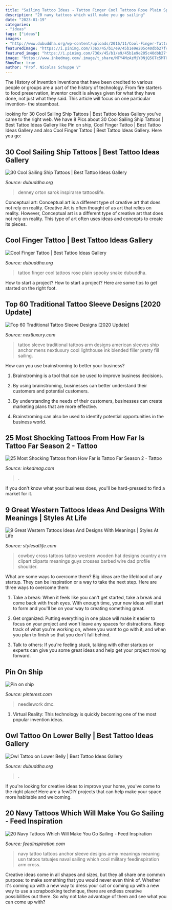 ```yaml
---
title: "Sailing Tattoo Ideas ~ Tattoo Finger Cool Tattoos Rose Plain Spooky Snake Dubuddha"
description: "20 navy tattoos which will make you go sailing"
date: "2023-01-19"
categories:
- "ideas"
tags: ["ideas"]
images:
- "http://www.dubuddha.org/wp-content/uploads/2016/11/Cool-Finger-Tattoo-by-purplekidart-728x728.jpg"
featuredImage: "https://i.pinimg.com/736x/45/b1/e9/45b1e9e205c40dbb27fc245ce07ee01f.jpg"
featured_image: "https://i.pinimg.com/736x/45/b1/e9/45b1e9e205c40dbb27fc245ce07ee01f.jpg"
image: "https://www.inkedmag.com/.image/t_share/MTY4MzAzMjY0NjQ5OTc5MTU3/screen-shot-2019-11-13-at-103810-am.png"
ShowToc: true
author: "Prof. Nicolas Schuppe V"
---
```



The History of Invention
Inventions that have been credited to various people or groups are a part of the history of technology. From fire starters to food preservation, inventor credit is always given for what they have done, not just what they said. This article will focus on one particular invention- the steamboat.

	

		
looking for 30 Cool Sailing Ship Tattoos | Best Tattoo Ideas Gallery you've came to the right web. We have 8 Pics about 30 Cool Sailing Ship Tattoos | Best Tattoo Ideas Gallery like Pin on ship, Cool Finger Tattoo | Best Tattoo Ideas Gallery and also Cool Finger Tattoo | Best Tattoo Ideas Gallery. Here you go:
		
    
## 30 Cool Sailing Ship Tattoos | Best Tattoo Ideas Gallery

<img loading=lazy src="http://www.dubuddha.org/wp-content/uploads/2015/08/Thunder-Ship-Tattoo-by-Dean-Denney.jpg" onerror="this.onerror=null;this.src='https://tse2.mm.bing.net/th?id=OIP.JkNR4wO34b4e78GP9vIiGwHaJQ&amp;pid=15.1';" alt="30 Cool Sailing Ship Tattoos | Best Tattoo Ideas Gallery">

_Source: dubuddha.org_

>denney orton sarok inspirarse tattooslife. 

	

Conceptual art: Conceptual art is a different type of creative art that does not rely on reality.
Creative Art is often thought of as art that relies on reality. However, Conceptual art is a different type of creative art that does not rely on reality. This type of art often uses ideas and concepts to create its pieces.

    
## Cool Finger Tattoo | Best Tattoo Ideas Gallery

<img loading=lazy src="http://www.dubuddha.org/wp-content/uploads/2016/11/Cool-Finger-Tattoo-by-purplekidart-728x728.jpg" onerror="this.onerror=null;this.src='https://tse1.mm.bing.net/th?id=OIP.8xbYd-DfOoyHgcdyKWm8wQHaHa&amp;pid=15.1';" alt="Cool Finger Tattoo | Best Tattoo Ideas Gallery">

_Source: dubuddha.org_

>tattoo finger cool tattoos rose plain spooky snake dubuddha. 

	

How to start a project?
How to start a project? Here are some tips to get started on the right foot.

    
## Top 60 Traditional Tattoo Sleeve Designs [2020 Update]

<img loading=lazy src="http://nextluxury.com/wp-content/uploads/mens-sailing-ship-traditional-sleeve-tattoo-ideas.jpg" onerror="this.onerror=null;this.src='https://tse2.mm.bing.net/th?id=OIP.p3OMSA45aMFbPVaPYLtX7QAAAA&amp;pid=15.1';" alt="Top 60 Traditional Tattoo Sleeve Designs [2020 Update]">

_Source: nextluxury.com_

>tattoo sleeve traditional tattoos arm designs american sleeves ship anchor mens nextluxury cool lighthouse ink blended filler pretty fill sailing. 

	

How can you use brainstroming to better your business?
1. Brainstroming is a tool that can be used to improve business decisions.
2. By using brainstroming, businesses can better understand their customers and potential customers.

3. By understanding the needs of their customers, businesses can create marketing plans that are more effective.

4. Brainstroming can also be used to identify potential opportunities in the business world.

    
## 25 Most Shocking Tattoos From How Far Is Tattoo Far Season 2 - Tattoo

<img loading=lazy src="https://www.inkedmag.com/.image/t_share/MTY4MzAzMjY0NjQ5OTc5MTU3/screen-shot-2019-11-13-at-103810-am.png" onerror="this.onerror=null;this.src='https://tse2.mm.bing.net/th?id=OIP.nli5wMiLTTGBt_Z4zdNsOAHaHa&amp;pid=15.1';" alt="25 Most Shocking Tattoos from How Far is Tattoo Far Season 2 - Tattoo">

_Source: inkedmag.com_

>. 

	

If you don't know what your business does, you'll be hard-pressed to find a market for it.

    
## 9 Great Western Tattoos Ideas And Designs With Meanings | Styles At Life

<img loading=lazy src="https://www.askideas.com/media/32/Ripped-Skin-Cross-With-Cowboy-Hat-Tattoo-On-Shoulder.jpg" onerror="this.onerror=null;this.src='https://tse3.mm.bing.net/th?id=OIP.xGtK7snFWZIS3FgW7L__HQHaM7&amp;pid=15.1';" alt="9 Great Western Tattoos Ideas And Designs With Meanings | Styles At Life">

_Source: stylesatlife.com_

>cowboy cross tattoos tattoo western wooden hat designs country arm clipart cliparts meanings guys crosses barbed wire dad profile shoulder. 

	

What are some ways to overcome them?
Big ideas are the lifeblood of any startup. They can be inspiration or a way to take the next step. Here are three ways to overcome them:
1) Take a break: When it feels like you can't get started, take a break and come back with fresh eyes. With enough time, your new ideas will start to form and you'll be on your way to creating something great.

2) Get organized: Putting everything in one place will make it easier to focus on your project and won't leave any spaces for distractions. Keep track of what you're working on, where you want to go with it, and when you plan to finish so that you don't fall behind.

3) Talk to others: If you're feeling stuck, talking with other startups or experts can give you some great ideas and help get your project moving forward.

    
## Pin On Ship

<img loading=lazy src="https://i.pinimg.com/736x/45/b1/e9/45b1e9e205c40dbb27fc245ce07ee01f.jpg" onerror="this.onerror=null;this.src='https://tse1.mm.bing.net/th?id=OIP.-HE92xph8bx7AB8lH6WuYQHaIz&amp;pid=15.1';" alt="Pin on ship">

_Source: pinterest.com_

>needlework dmc. 

	

1. Virtual Reality: This technology is quickly becoming one of the most popular invention ideas.

    
## Owl Tattoo On Lower Belly | Best Tattoo Ideas Gallery

<img loading=lazy src="http://www.dubuddha.org/wp-content/uploads/2018/08/Owl-Tattoo-on-Lower-Belly-by-Alexis-Vaatete.jpg" onerror="this.onerror=null;this.src='https://tse3.mm.bing.net/th?id=OIP.t52k0nNeBsjV3VQp2VEXlAHaI3&amp;pid=15.1';" alt="Owl Tattoo on Lower Belly | Best Tattoo Ideas Gallery">

_Source: dubuddha.org_

>. 

	

If you're looking for creative ideas to improve your home, you've come to the right place! Here are a fewDIY projects that can help make your space more habitable and welcoming.

    
## 20 Navy Tattoos Which Will Make You Go Sailing - Feed Inspiration

<img loading=lazy src="http://feedinspiration.com/wp-content/uploads/2016/03/US-Navy-Anchor-Tattoo.jpg" onerror="this.onerror=null;this.src='https://tse2.mm.bing.net/th?id=OIP.ClGUFlIH9zhEvcd_mL4kDgHaJ4&amp;pid=15.1';" alt="20 Navy Tattoos Which Will Make You Go Sailing - Feed Inspiration">

_Source: feedinspiration.com_

>navy tattoo tattoos anchor sleeve designs army meanings meaning usn tatoos tatuajes naval sailing which cool military feedinspiration arm cross. 

	

Creative ideas come in all shapes and sizes, but they all share one common purpose: to make something that you would never even think of. Whether it's coming up with a new way to dress your cat or coming up with a new way to use a scrapbooking technique, there are endless creative possibilities out there. So why not take advantage of them and see what you can come up with?

